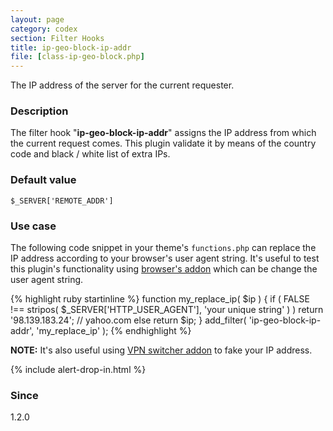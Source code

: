 ```yaml
---
layout: page
category: codex
section: Filter Hooks
title: ip-geo-block-ip-addr
file: [class-ip-geo-block.php]
---
```


The IP address of the server for the current requester.

<!--more-->

### Description ###

The filter hook "**ip-geo-block-ip-addr**" assigns the IP address from which 
the current request comes. This plugin validate it by means of the country 
code and black / white list of extra IPs.

### Default value ###

`$_SERVER['REMOTE_ADDR']`

### Use case ###

The following code snippet in your theme's `functions.php` can replace the IP 
address according to your browser's user agent string. It's useful to test 
this plugin's functionality using [browser's addon][UA-SWITCHER] which can be 
change the user agent string.

{% highlight ruby startinline %}
function my_replace_ip( $ip ) {
    if ( FALSE !== stripos( $_SERVER['HTTP_USER_AGENT'], 'your unique string' ) )
        return '98.139.183.24'; // yahoo.com
    else
        return $ip;
}
add_filter( 'ip-geo-block-ip-addr', 'my_replace_ip' );
{% endhighlight %}

<div class="alert alert-info">
  <strong>NOTE:</strong> It's also useful using 
  <a href="https://www.google.com/search?q=switch+browser+proxy+vpn+unblock+addon"
  title="switch browser proxy vpn unblock addon - Google search">VPN switcher addon</a>
  to fake your IP address.
</div>

{% include alert-drop-in.html %}

### Since ###

1.2.0

[IP-Geo-Block]: https://wordpress.org/plugins/ip-geo-block/ "WordPress › IP Geo Block « WordPress Plugins"
[UA-SWITCHER]:  https://www.google.com/search?q=switch+browser+user+agent+string+addon "switch browser user agent string addon - Google search"
